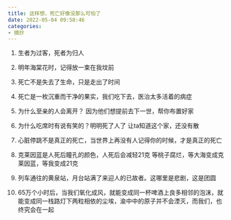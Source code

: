 ```yaml
---
title: 这样想，死亡好像没那么可怕了
date: 2022-05-04 09:58:46
categories: 
- 摘抄
---
```

1. 生者为过客，死者为归人

1. 明年海棠花时，记得放一束在我坟前

1. 死亡不是失去了生命，只是走出了时间

1. 死亡是一枚沉重而干净的果实，我们吃下去，医治太多活着的病症

1. 为什么至亲的人会离开？
因为他们想提前去下一世，帮你布置好家

1. 为什么吃席时有说有笑的？明明死了人了
让ta知道这个家，还没有散

1. 心脏停跳不是真正的死亡，当世界上再没有人记得你的时候，才是真正的死亡

1. 克莱因蓝是人死后瞳孔的颜色，人死后会减轻21克
等桃子腐烂，等大海变成克莱因蓝，等我变成21克

1. 列车通往的黄泉站，月台站满了来迎人的已故者。这哪里是悲剧，这是团圆

1. 65万个小时后，当我们氧化成风，就能变成同一杯啤酒上良多相邻的泡沫，就能变成同一栈路灯下两粒相依的尘埃，渝中中的原子并不会湮灭，而我们，也终究会在一起